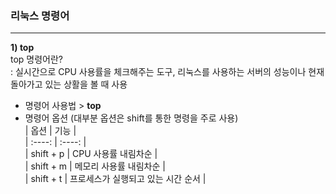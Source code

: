 ### 리눅스 명령어
---
**1) top**  
top 명령어란?  
: 실시간으로 CPU 사용률을 체크해주는 도구, 리눅스를 사용하는 서버의 성능이나 현재 돌아가고 있는 상활을 볼 때 사용

- 명령어 사용법 > **top**  
- 명령어 옵션 (대부분 옵션은 shift를 통한 명령을 주로 사용)  
| 옵션 | 기능 |  
| :----: | :----: |  
| shift + p | CPU 사용률 내림차순 |  
| shift + m | 메모리 사용률 내림차순 |  
| shift + t | 프로세스가 실행되고 있는 시간 순서 |

